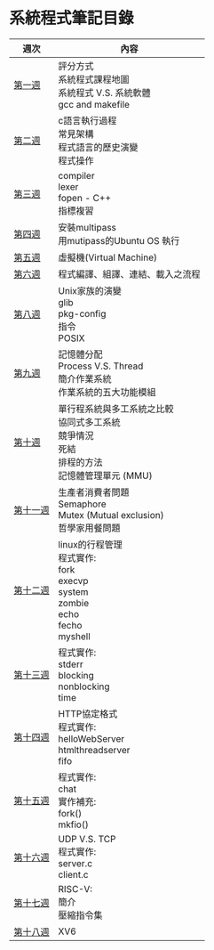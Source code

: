 # 系統程式筆記目錄
週次 | 內容
---- | ----
[第一週](https://github.com/cycyucheng1010/sp109b/blob/main/Note/20210224%E7%AC%AC%E4%B8%80%E9%80%B1%E7%AD%86%E8%A8%98.md) | 評分方式 <br> 系統程式課程地圖 <br> 系統程式 V.S. 系統軟體 <br> gcc and makefile
[第二週](https://github.com/cycyucheng1010/sp109b/blob/main/Note/20210303%E7%AC%AC%E4%BA%8C%E9%80%B1%E7%AD%86%E8%A8%98.md) | c語言執行過程 <br> 常見架構 <br> 程式語言的歷史演變 <br> 程式操作 
[第三週](https://github.com/cycyucheng1010/sp109b/blob/main/Note/20210310%E7%AC%AC%E4%B8%89%E9%80%B1%E7%AD%86%E8%A8%98.md) | compiler <br>  lexer <br> fopen - C++ <br> 指標複習 
[第四週](https://github.com/cycyucheng1010/sp109b/blob/main/Note/20210317%E7%AC%AC%E5%9B%9B%E9%80%B1%E7%AD%86%E8%A8%98.md) | 安裝multipass <br> 用mutipass的Ubuntu OS 執行
[第五週](https://github.com/cycyucheng1010/sp109b/blob/main/Note/20210326%E7%AC%AC%E4%BA%94%E9%80%B1%E7%AD%86%E8%A8%98.md) | 虛擬機(Virtual Machine) 
[第六週](https://github.com/cycyucheng1010/sp109b/blob/main/Note/20210331%E7%AC%AC%E5%85%AD%E9%80%B1%E7%AD%86%E8%A8%98.md) | 程式編譯、組譯、連結、載入之流程 <br> 
[第八週](https://github.com/cycyucheng1010/sp109b/blob/main/Note/20210414%E7%AC%AC%E5%85%AB%E9%80%B1%E7%AD%86%E8%A8%98.md) | Unix家族的演變 <br> glib <br> pkg-config <br> 指令 <br> POSIX
[第九週](https://github.com/cycyucheng1010/sp109b/blob/main/Note/20210423%E7%AC%AC%E4%B9%9D%E9%80%B1%E7%AD%86%E8%A8%98.md) | 記憶體分配 <br> Process V.S. Thread <br> 簡介作業系統 <br> 作業系統的五大功能模組
[第十週](https://github.com/cycyucheng1010/sp109b/blob/main/Note/20210428%E7%AC%AC%E5%8D%81%E9%80%B1%E7%AD%86%E8%A8%98.md) | 單行程系統與多工系統之比較 <br> 協同式多工系統 <br> 競爭情況 <br> 死結 <br> 排程的方法 <br> 記憶體管理單元 (MMU)
[第十一週](https://github.com/cycyucheng1010/sp109b/edit/main/Note/20210505%E7%AC%AC%E5%8D%81%E4%B8%80%E9%80%B1%E7%AD%86%E8%A8%98.md) | 生產者消費者問題 <br> Semaphore <br> Mutex (Mutual exclusion) <br> 哲學家用餐問題
[第十二週](https://github.com/cycyucheng1010/sp109b/blob/main/Note/20210512%E7%AC%AC%E5%8D%81%E4%BA%8C%E9%80%B1%E7%AD%86%E8%A8%98.md) | linux的行程管理 <br> 程式實作: <br> fork <br> execvp <br> system <br> zombie <br> echo <br> fecho <br> myshell 
[第十三週](https://github.com/cycyucheng1010/sp109b/blob/main/Note/20210519%E7%AC%AC%E5%8D%81%E4%B8%89%E9%80%B1%E7%AD%86%E8%A8%98.md) |程式實作: <br> stderr <br> blocking <br> nonblocking <br> time <br> 
[第十四週](https://github.com/cycyucheng1010/sp109b/blob/main/Note/20210526%E7%AC%AC%E5%8D%81%E5%9B%9B%E9%80%B1%E7%AD%86%E8%A8%98.md) | HTTP協定格式 <br> 程式實作: <br> helloWebServer <br> htmlthreadserver <br> fifo
[第十五週](https://github.com/cycyucheng1010/sp109b/blob/main/Note/20210602%E7%AC%AC%E5%8D%81%E4%BA%94%E9%80%B1%E7%AD%86%E8%A8%98.md) | 程式實作: <br> chat <br> 實作補充: <br> fork() <br> mkfio()
[第十六週](https://github.com/cycyucheng1010/sp109b/blob/main/Note/20210609%E7%AC%AC%E5%8D%81%E5%85%AD%E9%80%B1%E7%AD%86%E8%A8%98.md) |   UDP V.S. TCP <br> 程式實作: <br> server.c <br> client.c
[第十七週](https://github.com/cycyucheng1010/sp109b/blob/main/Note/20210616%E7%AC%AC%E5%8D%81%E4%B8%83%E9%80%B1%E7%AD%86%E8%A8%98.md) | RISC-V: <br> 簡介 <br> 壓縮指令集
[第十八週](https://github.com/cycyucheng1010/sp109b/blob/main/Note/20210623%E7%AC%AC%E5%8D%81%E5%85%AB%E9%80%B1%E7%AD%86%E8%A8%98.md) | XV6
